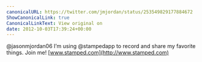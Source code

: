 ```yaml
---
canonicalURL: https://twitter.com/jmjordan/status/253549829177884672
ShowCanonicalLink: true
CanonicalLinkText: View original on
date: 2012-10-03T17:39:24+00:00
---
```

@jasonmjordan06 I’m using @stampedapp to record and share my favorite things. Join me! [www.stamped.com](http://www.stamped.com)